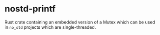# nostd-printf
Rust crate containing an embedded version of a Mutex which can be used in
`no_std` projects which are single-threaded.
